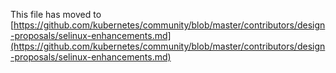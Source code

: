 This file has moved to [https://github.com/kubernetes/community/blob/master/contributors/design-proposals/selinux-enhancements.md](https://github.com/kubernetes/community/blob/master/contributors/design-proposals/selinux-enhancements.md)
